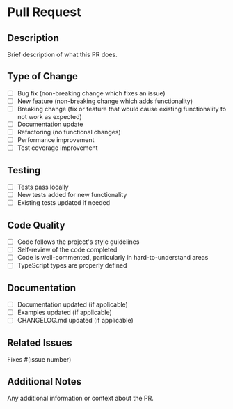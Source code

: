 # Pull Request

## Description
Brief description of what this PR does.

## Type of Change
- [ ] Bug fix (non-breaking change which fixes an issue)
- [ ] New feature (non-breaking change which adds functionality)
- [ ] Breaking change (fix or feature that would cause existing functionality to not work as expected)
- [ ] Documentation update
- [ ] Refactoring (no functional changes)
- [ ] Performance improvement
- [ ] Test coverage improvement

## Testing
- [ ] Tests pass locally
- [ ] New tests added for new functionality
- [ ] Existing tests updated if needed

## Code Quality
- [ ] Code follows the project's style guidelines
- [ ] Self-review of the code completed
- [ ] Code is well-commented, particularly in hard-to-understand areas
- [ ] TypeScript types are properly defined

## Documentation
- [ ] Documentation updated (if applicable)
- [ ] Examples updated (if applicable)
- [ ] CHANGELOG.md updated (if applicable)

## Related Issues
Fixes #(issue number)

## Additional Notes
Any additional information or context about the PR.